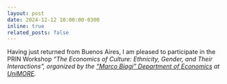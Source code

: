 ```yaml
---
layout: post
date: 2024-12-12 10:00:00-0300
inline: true
related_posts: false
---
```


Having just returned from Buenos Aires, I am pleased to participate in the PRIN Workshop <i>“The Economics of Culture: Ethnicity, Gender, and Their Interactions”<i>, organized by the <i>[“Marco Biagi” Department of Economics](https://www.economia.unimore.it/en)</i> at <i>[UniMORE](https://www.unimore.it/en)</i>.
